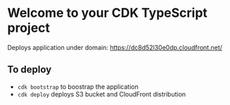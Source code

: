 # Welcome to your CDK TypeScript project

Deploys application under domain: https://dc8d52l30e0dp.cloudfront.net/ 

## To deploy

* `cdk bootstrap`   to boostrap the application   
* `cdk deploy`   deploys S3 bucket and CloudFront distribution
